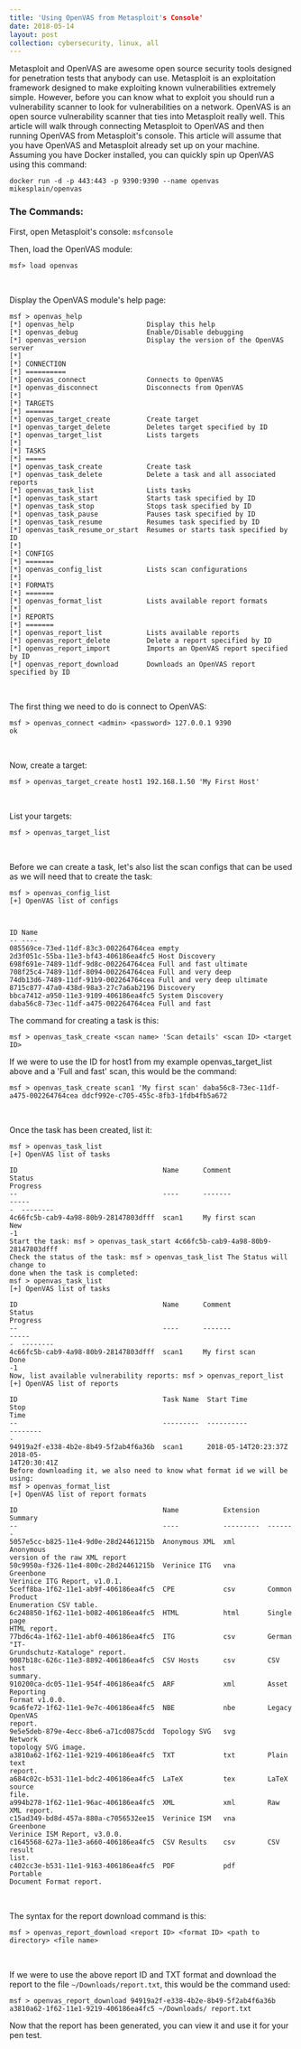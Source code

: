 ```yaml
---
title: 'Using OpenVAS from Metasploit's Console' 
date: 2018-05-14
layout: post
collection: cybersecurity, linux, all 
--- 
```


Metasploit and OpenVAS are awesome open source security tools designed for penetration tests that anybody can use. Metasploit is an exploitation framework designed to make exploiting known vulnerabilities extremely simple. However, before you can know what to exploit you should run a vulnerability scanner to look for vulnerabilities on a network. OpenVAS is an open source vulnerability scanner that ties into Metasploit really well. 
This article will walk through connecting Metasploit to OpenVAS and then running OpenVAS from Metasploit's console. This article will assume that you have OpenVAS and Metasploit already set up on your machine.
Assuming you have Docker installed, you can quickly spin up OpenVAS using this command: 
```
docker run -d -p 443:443 -p 9390:9390 --name openvas mikesplain/openvas
```
### The Commands:
First, open Metasploit's console: `msfconsole` 

Then, load the OpenVAS module: 
```
msf> load openvas 
```
<br>

Display the OpenVAS module's help page: 
```
msf > openvas_help
[*] openvas_help                  Display this help
[*] openvas_debug                 Enable/Disable debugging
[*] openvas_version               Display the version of the OpenVAS server
[*]
[*] CONNECTION
[*] ==========
[*] openvas_connect               Connects to OpenVAS
[*] openvas_disconnect            Disconnects from OpenVAS
[*]
[*] TARGETS
[*] =======
[*] openvas_target_create         Create target
[*] openvas_target_delete         Deletes target specified by ID
[*] openvas_target_list           Lists targets
[*]
[*] TASKS
[*] =====
[*] openvas_task_create           Create task
[*] openvas_task_delete           Delete a task and all associated reports
[*] openvas_task_list             Lists tasks
[*] openvas_task_start            Starts task specified by ID
[*] openvas_task_stop             Stops task specified by ID
[*] openvas_task_pause            Pauses task specified by ID
[*] openvas_task_resume           Resumes task specified by ID
[*] openvas_task_resume_or_start  Resumes or starts task specified by ID
[*]
[*] CONFIGS
[*] =======
[*] openvas_config_list           Lists scan configurations
[*]
[*] FORMATS
[*] =======
[*] openvas_format_list           Lists available report formats
[*]
[*] REPORTS
[*] =======
[*] openvas_report_list           Lists available reports
[*] openvas_report_delete         Delete a report specified by ID
[*] openvas_report_import         Imports an OpenVAS report specified by ID
[*] openvas_report_download       Downloads an OpenVAS report specified by ID
```
<br>

The first thing we need to do is connect to OpenVAS: 
```
msf > openvas_connect <admin> <password> 127.0.0.1 9390 
ok 
```
<br>

Now, create a target: 
```
msf > openvas_target_create host1 192.168.1.50 'My First Host'
```
<br>

List your targets: 
```
msf > openvas_target_list
```
<br>

Before we can create a task, let's also list the scan configs that can be used as we will need that to create the task: 
```
msf > openvas_config_list
[+] OpenVAS list of configs



ID Name
-- ----
085569ce-73ed-11df-83c3-002264764cea empty
2d3f051c-55ba-11e3-bf43-406186ea4fc5 Host Discovery
698f691e-7489-11df-9d8c-002264764cea Full and fast ultimate
708f25c4-7489-11df-8094-002264764cea Full and very deep
74db13d6-7489-11df-91b9-002264764cea Full and very deep ultimate
8715c877-47a0-438d-98a3-27c7a6ab2196 Discovery
bbca7412-a950-11e3-9109-406186ea4fc5 System Discovery
daba56c8-73ec-11df-a475-002264764cea Full and fast
```

The command for creating a task is this: 
```
msf > openvas_task_create <scan name> 'Scan details' <scan ID> <target ID>
```
     
If we were to use the ID for host1 from my example openvas_target_list above and a 'Full and fast' scan, this would be the command:
 
```
msf > openvas_task_create scan1 'My first scan' daba56c8-73ec-11df-a475-002264764cea ddcf992e-c705-455c-8fb3-1fdb4fb5a672 
```
<br>

Once the task has been created, list it: 
```
msf > openvas_task_list
[+] OpenVAS list of tasks

ID                                    Name      Comment                 Status
Progress
--                                    ----      -------                 -----
-  --------
4c66fc5b-cab9-4a98-80b9-28147803dfff  scan1     My first scan           New
-1
Start the task: msf > openvas_task_start 4c66fc5b-cab9-4a98-80b9-28147803dfff
Check the status of the task: msf > openvas_task_list The Status will change to
done when the task is completed:
msf > openvas_task_list
[+] OpenVAS list of tasks

ID                                    Name      Comment                 Status
Progress
--                                    ----      -------                 -----
-  --------
4c66fc5b-cab9-4a98-80b9-28147803dfff  scan1     My first scan           Done
-1
Now, list available vulnerability reports: msf > openvas_report_list
[+] OpenVAS list of reports

ID                                    Task Name  Start Time            Stop
Time
--                                    ---------  ----------            --------
-
94919a2f-e338-4b2e-8b49-5f2ab4f6a36b  scan1      2018-05-14T20:23:37Z  2018-05-
14T20:30:41Z
Before downloading it, we also need to know what format id we will be using:
msf > openvas_format_list
[+] OpenVAS list of report formats

ID                                    Name           Extension  Summary
--                                    ----           ---------  -------
5057e5cc-b825-11e4-9d0e-28d24461215b  Anonymous XML  xml        Anonymous
version of the raw XML report
50c9950a-f326-11e4-800c-28d24461215b  Verinice ITG   vna        Greenbone
Verinice ITG Report, v1.0.1.
5ceff8ba-1f62-11e1-ab9f-406186ea4fc5  CPE            csv        Common Product
Enumeration CSV table.
6c248850-1f62-11e1-b082-406186ea4fc5  HTML           html       Single page
HTML report.
77bd6c4a-1f62-11e1-abf0-406186ea4fc5  ITG            csv        German "IT-
Grundschutz-Kataloge" report.
9087b18c-626c-11e3-8892-406186ea4fc5  CSV Hosts      csv        CSV host
summary.
910200ca-dc05-11e1-954f-406186ea4fc5  ARF            xml        Asset Reporting
Format v1.0.0.
9ca6fe72-1f62-11e1-9e7c-406186ea4fc5  NBE            nbe        Legacy OpenVAS
report.
9e5e5deb-879e-4ecc-8be6-a71cd0875cdd  Topology SVG   svg        Network
topology SVG image.
a3810a62-1f62-11e1-9219-406186ea4fc5  TXT            txt        Plain text
report.
a684c02c-b531-11e1-bdc2-406186ea4fc5  LaTeX          tex        LaTeX source
file.
a994b278-1f62-11e1-96ac-406186ea4fc5  XML            xml        Raw XML report.
c15ad349-bd8d-457a-880a-c7056532ee15  Verinice ISM   vna        Greenbone
Verinice ISM Report, v3.0.0.
c1645568-627a-11e3-a660-406186ea4fc5  CSV Results    csv        CSV result
list.
c402cc3e-b531-11e1-9163-406186ea4fc5  PDF            pdf        Portable
Document Format report.
```
<br>

The syntax for the report download command is this: 
```
msf > openvas_report_download <report ID> <format ID> <path to directory> <file name>
```   
<br>

If we were to use the above report ID and TXT format and download the report to the file `~/Downloads/report.txt`, this would be the command used: 
```
msf > openvas_report_download 94919a2f-e338-4b2e-8b49-5f2ab4f6a36b a3810a62-1f62-11e1-9219-406186ea4fc5 ~/Downloads/ report.txt
``` 
Now that the report has been generated, you can view it and use it for your pen test.
